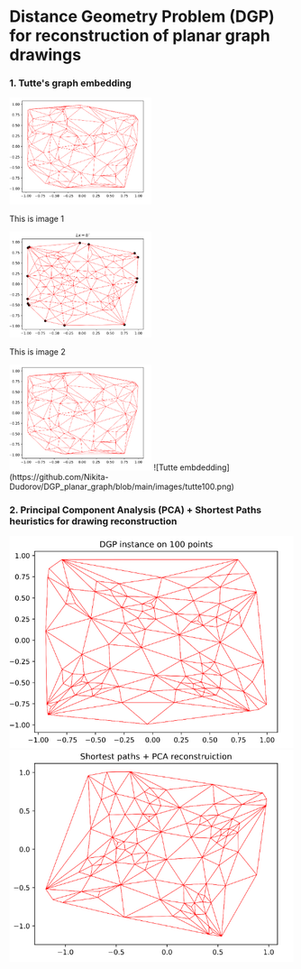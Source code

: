 # Distance Geometry Problem (DGP) for reconstruction of planar graph drawings   

### 1. Tutte's graph embedding
<div class="image123">
    <div class="imgContainer">
        <img src="https://github.com/Nikita-Dudorov/DGP_planar_graph/blob/main/images/trian100.png" style="height:50%;width:50%;">
        <p>This is image 1</p>
    </div>
    <div class="imgContainer">
        <img src="https://github.com/Nikita-Dudorov/DGP_planar_graph/blob/main/images/tutte100.png" style="height:50%;width:50%;">
        <p>This is image 2</p>
    </div>
</div>

<img src="https://github.com/Nikita-Dudorov/DGP_planar_graph/blob/main/images/trian100.png" style="height:50%;width:50%;" >
![Tutte embdedding](https://github.com/Nikita-Dudorov/DGP_planar_graph/blob/main/images/tutte100.png)

### 2. Principal Component Analysis (PCA) + Shortest Paths heuristics for drawing reconstruction
![](https://github.com/Nikita-Dudorov/DGP_planar_graph/blob/main/images/Instance100.png)
![](https://github.com/Nikita-Dudorov/DGP_planar_graph/blob/main/images/FW_PCA100.png)

